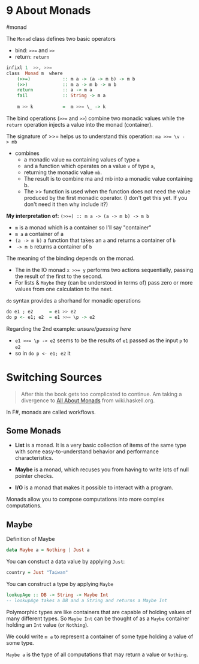 # 9 About Monads

#monad

The `Monad` class defines two basic operators
- bind: `>>=` and `>>`
- return: `return`

```haskell
infixl 1  >>, >>=  
class  Monad m  where  
	(>>=)            :: m a -> (a -> m b) -> m b  
	(>>)             :: m a -> m b -> m b  
	return           :: a -> m a  
	fail             :: String -> m a  
	
	m >> k           =  m >>= \_ -> k
```

The bind operations (`>>=` and `>>`) combine two monadic values while the `return` operation injects a value into the monad (container).




The signature of >>= helps us to understand this operation: 
`ma >>= \v -> mb` 
- combines 
	- a monadic value `ma` containing values of type `a` 
	- and a function which operates on a value `v` of type `a`, 
	- returning the monadic value `mb`. 
	- The result is to combine ma and mb into a monadic value containing b. 
	- The >> function is used when the function does not need the value produced by the first monadic operator. (I don't get this yet. If you don't need it then why include it?)

**My interpretation of:**
`(>>=) :: m a -> (a -> m b) -> m b`

- `m` is a monad which is a container so I'll say "container"
- `m a` a container of a
- `(a -> m b)` a function that takes an `a` and returns a container of `b`
-  `-> m b` returns a container of `b`


The meaning of the binding depends on the monad.
- The in the IO monad `x >>= y` performs two actions sequentially, passing the result of the first to the second.
- For lists & `Maybe` they (can be understood in terms of) pass zero or more values from one calculation to the next.

`do` syntax provides a shorhand for monadic operations

```haskell
do e1 ; e2      = e1 >> e2  
do p <- e1; e2  = e1 >>= \p -> e2
```

Regarding the 2nd example:
*unsure/guessing here*
- `e1 >>= \p -> e2` seems to be the results of `e1` passed as the input `p` to `e2`
- so in `do p <- e1; e2` it 

# Switching Sources

> After this the book gets too complicated to continue. Am taking a divergence to [All About Monads](https://wiki.haskell.org/All_About_Monads) from wiki.haskell.org.

In F#, monads are called workflows.

## Some Monads
- **List** is a monad. It is a very basic collection of items of the same type with some easy-to-understand behavior and performance characteristics.

- **Maybe** is a monad, which recuses you from having to write lots of null pointer checks.

- **I/O** is a monad that makes it possible to interact with a program.

Monads allow you to compose computations into more complex computations.

## Maybe

Definition of Maybe

```haskell
data Maybe a = Nothing | Just a
```

You can constuct a data value by applying `Just`:
```haskell
country = Just "Taiwan"
```

You can construct a type by applying `Maybe`
```haskell
lookupAge :: DB -> String -> Maybe Int
-- lookupAge takes a DB and a String and returns a Maybe Int
```


Polymorphic types are like containers that are capable of holding values of many different types. So `Maybe Int` can be thought of as a `Maybe` container holding an `Int` value (or `Nothing`).

We could write `m a` to represent a container of some type holding a value of some type.

`Maybe a` is the type of all computations that may return a value or `Nothing`.
